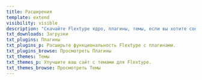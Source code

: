 ```yaml
---
title: Расширения
template: extend
visibility: visible
description: "Скачайте Flextype ядро, плагины, темы, если вы хотите сообщить об ошибке или внести свой вклад в идеи, вы можете использовать Flextype GitHub Issues"
txt_downloads: Загрузки
txt_plugins: Плагины
txt_plugins_p: Расширьте функциональность Flextype с плагинами.
txt_plugins_browse: Просмотреть Плагины
txt_themes: Темы
txt_themes_p: Улучшите ваш сайт с темами для Flextype.
txt_themes_browse: Просмотреть Темы
---
```



